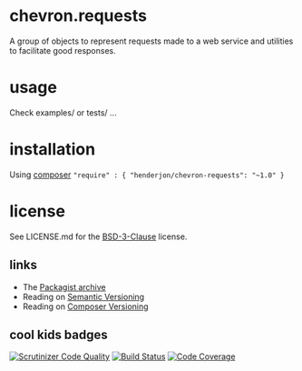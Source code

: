 # chevron.requests

A group of objects to represent requests made to a web service and utilities to
facilitate good responses.

# usage

Check examples/ or tests/ ...

# installation

Using [composer](http://getcomposer.org/) `"require" : { "henderjon/chevron-requests": "~1.0" }`

# license

See LICENSE.md for the [BSD-3-Clause](http://opensource.org/licenses/BSD-3-Clause) license.

## links

  - The [Packagist archive](https://packagist.org/packages/henderjon/chevron-requests)
  - Reading on [Semantic Versioning](http://semver.org/)
  - Reading on [Composer Versioning](https://getcomposer.org/doc/01-basic-usage.md#package-versions)

## cool kids badges

[![Scrutinizer Code Quality](https://scrutinizer-ci.com/g/henderjon/chevron.requests/badges/quality-score.png?b=master)](https://scrutinizer-ci.com/g/henderjon/chevron.requests/?branch=master)
[![Build Status](https://scrutinizer-ci.com/g/henderjon/chevron.requests/badges/build.png?b=master)](https://scrutinizer-ci.com/g/henderjon/chevron.requests/build-status/master)
[![Code Coverage](https://scrutinizer-ci.com/g/henderjon/chevron.requests/badges/coverage.png?b=master)](https://scrutinizer-ci.com/g/henderjon/chevron.requests/?branch=master)





